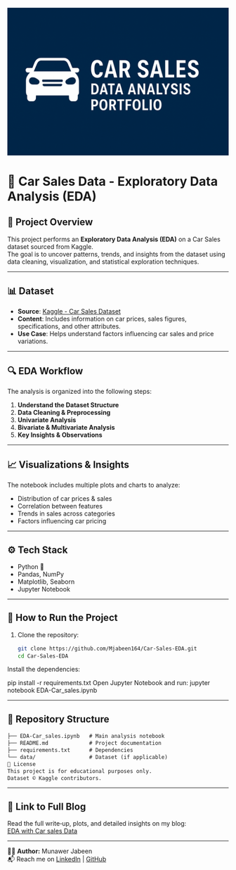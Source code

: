 <p align="center">
  <img src="banner.png" alt="Munawer Jabeen | Data Analyst" width="850"/>
</p>


# 🚗 Car Sales Data - Exploratory Data Analysis (EDA)

## 📌 Project Overview
This project performs an **Exploratory Data Analysis (EDA)** on a Car Sales dataset sourced from Kaggle.  
The goal is to uncover patterns, trends, and insights from the dataset using data cleaning, visualization, and statistical exploration techniques.

---
## 📊 Dataset
- **Source**: [Kaggle - Car Sales Dataset](https://www.kaggle.com/)  
- **Content**: Includes information on car prices, sales figures, specifications, and other attributes.  
- **Use Case**: Helps understand factors influencing car sales and price variations.

---
## 🔍 EDA Workflow
The analysis is organized into the following steps:
1. **Understand the Dataset Structure**
2. **Data Cleaning & Preprocessing**
3. **Univariate Analysis**
4. **Bivariate & Multivariate Analysis**
5. **Key Insights & Observations**

---
## 📈 Visualizations & Insights
The notebook includes multiple plots and charts to analyze:
- Distribution of car prices & sales  
- Correlation between features  
- Trends in sales across categories  
- Factors influencing car pricing  

---
## ⚙️ Tech Stack
- Python 🐍  
- Pandas, NumPy  
- Matplotlib, Seaborn  
- Jupyter Notebook  

---
## 🚀 How to Run the Project
1. Clone the repository:  
   ```bash
   git clone https://github.com/Mjabeen164/Car-Sales-EDA.git
   cd Car-Sales-EDA
Install the dependencies:

pip install -r requirements.txt
Open Jupyter Notebook and run:
jupyter notebook EDA-Car_sales.ipynb

---
## 📂 Repository Structure

```
├── EDA-Car_sales.ipynb   # Main analysis notebook
├── README.md             # Project documentation
├── requirements.txt      # Dependencies
└── data/                 # Dataset (if applicable)
📝 License
This project is for educational purposes only.
Dataset © Kaggle contributors.

```

---

## 🔗 Link to Full Blog

Read the full write‐up, plots, and detailed insights on my blog:  
[EDA with Car sales Data](https://www.blogger.com/blog/post/edit/6450674141124843179/8386987149357262473)


---
👨‍💻 **Author:** Munawer Jabeen  
📬 Reach me on [LinkedIn](https://www.linkedin.com/in/munawer-jabeen-900811380/) | [GitHub](https://github.com/Mjabeen164)  